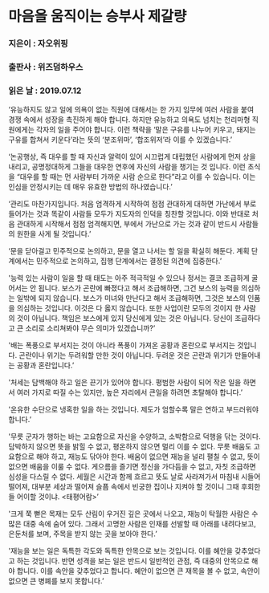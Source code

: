 # 마음을 움직이는 승부사 제갈량
### 지은이 : 자오위핑
### 출판사 : 위즈덤하우스
### 읽은 날 : 2019.07.12

‘유능하지도 않고 일에 의욕이 없는 직원에 대해서는 한 가지 임무에 여러 사람을 붙여 경쟁 속에서 성장을 촉진하게 해야 합니다. 하지만 유능하고 의욕도 넘치는 천리마형 직원에게는 각자의 일을 주어야 합니다. 이런 책략을 ‘말은 구유를 나누어 키우고, 돼지는 구유를 합쳐서 키운다’라는 뜻의 ‘분조위마’, ‘합조위저’라 이를 수 있겠습니다.’

‘논공행상, 즉 대우를 할 때 자신과 알력이 있어 시끄럽게 대립했던 사람에게 먼저 상을 내리고, 공명정대하게 그들을 대우한 연후에 자신의 사람을 챙기는 것 입니다. 이런 초식을 “대우를 할 때는 먼 사람부터 가까운 사람 순으로 한다”라고 이를 수 있습니다. 이는 인심을 안정시키는 데 매우 유효한 방법의 하나였습니다.’

‘관리도 마찬가지입니다. 처음 엄격하게 시작하여 점점 관대하게 대하면 가난에서 부로 들어가는 것과 똑같이 사람들 모두가 지도자의 인덕을 칭찬할 것입니다. 이와 반대로 처음 관대하게 시작해서 점점 엄격해지면, 부에서 가난으로 가는 것과 같이 반드시 사람들의 원한을 사게 될 것입니다.’

‘문을 닫아걸고 민주적으로 논의하고, 문을 열고 나서는 할 일을 확실히 해둔다. 계획 단계에서는 민주적으로 논의하고, 집행 단계에서는 결정된 의견에 집중한다.’

'능력 있는 사람이 일을 할 때 태도는 아주 적극적일 수 있으나 정서는 결코 조급하게 굴어서는 안 됩니다. 보스가 곤란에 빠졌다고 해서 조급해하면, 그건 보스의 능력을 의심하는 일밖에 되지 않습니다. 보스가 미녀와 만난다고 해서 조급해하면, 그것은 보스의 인품을 의심하는 것입니다. 이것은 다 옳지 않습니다.
또한 사업이란 모두의 것이지 한 사람의 것이 아닙니다. 책임은 보스에게 있지 당신에게 있는 것은 아닙니다. 당신이 조급하다고 큰 소리로 소리쳐봐야 무슨 의미가 있겠습니까?’

'배는 폭풍으로 부서지는 것이 아니라 폭풍이 가져온 공황과 혼란으로 부서지는 것입니다. 곤란이나 위기는 두려워할 만한 것이 아닙니다. 두려운 것은 곤란과 위기가 만들어내는 공황과 혼란입니다.’

'처세는 담백해야 하고 일은 끈기가 있어야 합니다. 평범한 사람이 되어 작은 일을 하면서 여러 가지로 따질 수는 있지만, 높은 자리에서 큰일을 하려면 초탈해야 합니다.’

'온유한 수단으로 냉혹한 일을 하는 것입니다. 제도가 엄할수록 말은 연하고 부드러워야 합니다.’

'무릇 군자가 행하는 바는 고요함으로 자신을 수양하고, 소박함으로 덕행을 닦는 것이다. 담박하지 않으면 뜻을 밝힐 수 없고, 평온하지 않으면 멀리 이를 수 없다. 무릇 배움도 고요함으로 해야 하고, 재능도 닦아야 한다. 배움이 없으면 재능을 널리 펼칠 수 없고, 뜻이 없으면 배움을 이룰 수 없다. 게으름을 즐기면 정신을 가다듬을 수 없고, 자칫 조급하면 심성을 다스릴 수 없다. 세월은 시간과 함께 흐르고 뜻도 날로 사라져가서 마침내 시들어 떨어져, 대부분 세상과 떨어져 슬픔 속에서 빈궁한 집이나 지켜야 할 것이니 그때 후회한들 어이할 것이냐. <태평어람>’

'크게 쭉 뻗은 목재는 모두 산림이 우거진 깊은 곳에서 나오고, 재능이 탁월한 사람은 수많은 대중 속에 숨어 있다. 그래서 고명한 사람은 인재를 선발할 때 아래를 내려다보고, 은둔처를 보며, 주목을 받지 않는 곳을 보아야 한다.’

'재능을 보는 일은 독특한 각도와 독특한 안목으로 보는 것입니다. 이를 혜안을 갖추었다고 하는 것입니다. 반면 성격을 보는 일은 반드시 일반적인 관점, 즉 대중의 안목으로 해야 합니다. 이를 속안을 갖추었다고 합니다. 혜안이 없으면 큰 재목을 볼 수 없고, 속안이 없으면 큰 병폐를 보지 못합니다.’